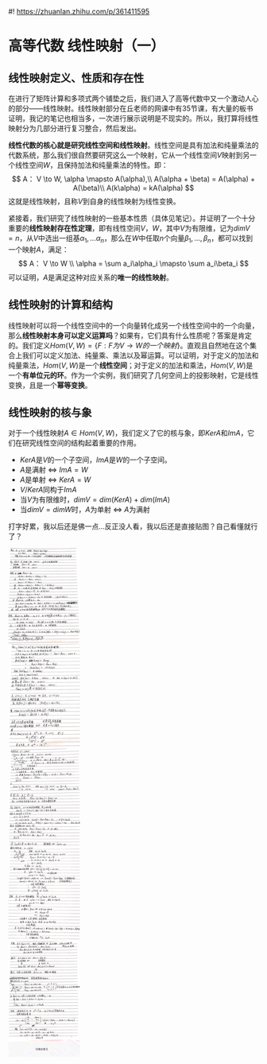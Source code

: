 #! https://zhuanlan.zhihu.com/p/361411595
# 高等代数 线性映射（一）

## 线性映射定义、性质和存在性

在进行了矩阵计算和多项式两个铺垫之后，我们进入了高等代数中又一个激动人心的部分——线性映射。线性映射部分在丘老师的网课中有35节课，有大量的板书证明，我记的笔记也相当多，一次进行展示说明是不现实的。所以，我打算将线性映射分为几部分进行复习整合，然后发出。

**线性代数的核心就是研究线性空间和线性映射**。线性空间是具有加法和纯量乘法的代数系统，那么我们很自然要研究这么一个映射，它从一个线性空间$V$映射到另一个线性空间$W$，且保持加法和纯量乘法的特性。即：
$$
A： V \to W, \alpha \mapsto A(\alpha),\\
A(\alpha + \beta) = A(\alpha) + A(\beta)\\
A(k\alpha) = kA(\alpha)
$$
这就是线性映射，且称$V$到自身的线性映射为线性变换。

紧接着，我们研究了线性映射的一些基本性质（具体见笔记）。并证明了一个十分重要的**线性映射存在性定理**，即有线性空间$V，W$，其中$V$为有限维，记为$dimV = n$，从$V$中选出一组基$\alpha_1,...\alpha_n$，那么在$W$中任取$n$个向量$\beta_1,...,\beta_n$，都可以找到一个映射$A$，满足：
$$
A： V \to W \\
\alpha = \sum a_i\alpha_i \mapsto \sum a_i\beta_i
$$
可以证明，$A$是满足这种对应关系的**唯一的线性映射**。

## 线性映射的计算和结构

线性映射可以将一个线性空间中的一个向量转化成另一个线性空间中的一个向量，那么**线性映射本身可以定义运算吗**？如果有，它们具有什么性质呢？答案是肯定的。我们定义$Hom(V,W) = \{F:F为V\to W的一个映射\}$。直观且自然地在这个集合上我们可以定义加法、纯量乘、乘法以及幂运算。可以证明，对于定义的加法和纯量乘法，$Hom(V,W)$是一个**线性空间**；对于定义的加法和乘法，$Hom(V,W)$是一个**有单位元的环**。作为一个实例，我们研究了几何空间上的投影映射，它是线性变换，且是一个**幂等变换**。

## 线性映射的核与象

对于一个线性映射$A \in Hom(V,W)$，我们定义了它的核与象，即$KerA$和$ImA$，它们在研究线性空间的结构起着重要的作用。

* $KerA$是$V$的一个子空间，$ImA$是$W$的一个子空间。
* $A$是满射 $\iff$ $ImA = W$
* $A$是单射 $\iff$ $KerA = W$
* $V/ KerA$同构于$ImA$
* 当$V$为有限维时，$dimV = dim(KerA) + dim(ImA)$
* 当$dimV = dim W$时，$A$为单射 $\iff$ $A$为满射

打字好累，我以后还是佛一点...反正没人看，我以后还是直接贴图？自己看懂就行了？

![yingshe1](figures/yingshe1.png)